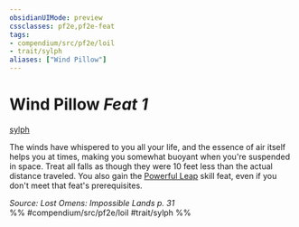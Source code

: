 ```yaml
---
obsidianUIMode: preview
cssclasses: pf2e,pf2e-feat
tags:
- compendium/src/pf2e/loil
- trait/sylph
aliases: ["Wind Pillow"]
---
```

# Wind Pillow  *Feat 1*  
[sylph](rules/traits/sylph-b2.md "Sylph Ancestry & Heritage Trait")  


The winds have whispered to you all your life, and the essence of air itself helps you at times, making you somewhat buoyant when you're suspended in space. Treat all falls as though they were 10 feet less than the actual distance traveled. You also gain the [Powerful Leap](compendium/feats/powerful-leap.md) skill feat, even if you don't meet that feat's prerequisites.

*Source: Lost Omens: Impossible Lands p. 31*  
%% #compendium/src/pf2e/loil #trait/sylph %%